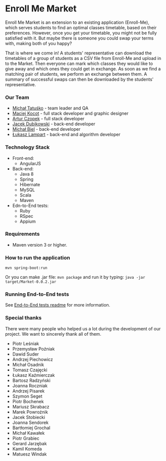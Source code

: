# Enroll Me Market

Enroll Me Market is an extension to an existing application (Enroll-Me), which serves students to find an optimal classes timetable, based on their preferences.
However, once you get your timetable, you might not be fully satisfied with it. 
But maybe there is someone you could swap your terms with, making both of you happy?

That is where we come in! A students' representative can download the timetables of a group of students as a CSV file from Enroll-Me and upload in to the Market. Then everyone can mark which classes they would like to give away and which ones they could get in exchange.
As soon as we find a matching pair of students, we perform an exchange between them. 
A summary of successful swaps can then be downloaded by the students' representative.

### Our Team
* [Michał Tatuśko](https://pl.linkedin.com/in/michaltatusko) - team leader and QA
* [Maciej Kocot](https://pl.linkedin.com/in/maciej-kocot) - full stack developer and graphic designer
* [Artur Czopek](https://pl.linkedin.com/in/artur-czopek-27aa05109) - full stack developer
* [Jacek Dubikowski](https://pl.linkedin.com/in/jacek-dubikowski-38598194) - back-end developer
* [Michał Biel](https://pl.linkedin.com/in/michał-biel-52568b150) - back-end developer
* [Łukasz Lampart](https://pl.linkedin.com/in/łukasz-lampart-123b9810b) - back-end and algorithm developer

### Technology Stack
* Front-end:
	* AngularJS
* Back-end:
	* Java 8
	* Spring
	* Hibernate
	* MySQL
	* Scala
	* Maven
* Edn-to-End tests:
	* Ruby
	* RSpec
	* Appium
	
### Requirements
* Maven version 3 or higher.

### How to run the application

```mvn spring-boot:run```

Or you can make .jar file: ```mvn package``` and run it by typing: ```java -jar target/Market-0.0.2.jar```

### Running End-to-End tests
See [End-to-End tests readme](/src/test/ruby/readme.md) for more information.

### Special thanks
There were many people who helped us a lot during the development of our project. We want to sincerely thank all of them.
* Piotr Leśniak
* Przemysław Poźniak
* Dawid Suder
* Andrzej Piechowicz
* Michał Osadnik
* Tomasz Czajęcki
* Łukasz Kaźmierczak
* Bartosz Radzyński
* Joanna Roczniak
* Andrzej Pisarek
* Szymon Seget
* Piotr Bochenek
* Mariusz Skrabacz
* Marek Powroźnik
* Jacek Stobiecki
* Joanna Sendorek
* Bartłomiej Grochal
* Michał Kawałek
* Piotr Grabiec
* Gerard Jarzębak
* Kamil Komeda
* Matuesz Windak
